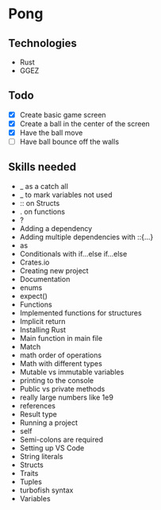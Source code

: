 # Pong

## Technologies

- Rust
- GGEZ

## Todo

* [x] Create basic game screen
* [x] Create a ball in the center of the screen
* [x] Have the ball move
* [ ] Have ball bounce off the walls

## Skills needed

* _ as a catch all
* _ to mark variables not used
* :: on Structs
* . on functions
* ?
* Adding a dependency
* Adding multiple dependencies with ::{...}
* as
* Conditionals with if...else if...else
* Crates.io
* Creating new project
* Documentation
* enums
* expect()
* Functions
* Implemented functions for structures
* Implicit return
* Installing Rust
* Main function in main file
* Match
* math order of operations
* Math with different types
* Mutable vs immutable variables
* printing to the console
* Public vs private methods
* really large numbers like 1e9
* references
* Result type
* Running a project
* self
* Semi-colons are required
* Setting up VS Code
* String literals
* Structs
* Traits
* Tuples
* turbofish syntax
* Variables